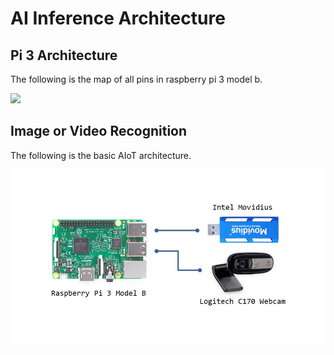 # AI Inference Architecture



## Pi 3 Architecture

The following is the map of all pins in raspberry pi 3 model b.

![](C:/Users/acer4755g/Google_Drive_Devops_Sync/aiot/images/pi3b_pin.jpg)



## Image or Video Recognition

The following is the basic AIoT architecture.

![](../images/architecture.jpg)
